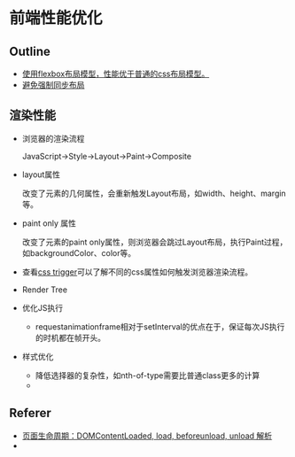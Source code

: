 # 前端性能优化



## Outline

- [使用flexbox布局模型，性能优于普通的css布局模型。](https://developers.google.com/web/fundamentals/performance/rendering/avoid-large-complex-layouts-and-layout-thrashing?hl=zh-cn#flexbox)
- [避免强制同步布局](https://developers.google.com/web/fundamentals/performance/rendering/avoid-large-complex-layouts-and-layout-thrashing?hl=en#flexbox)



## 渲染性能

* 浏览器的渲染流程

  JavaScript->Style->Layout->Paint->Composite

* layout属性

  改变了元素的几何属性，会重新触发Layout布局，如width、height、margin等。

* paint only 属性

  改变了元素的paint only属性，则浏览器会跳过Layout布局，执行Paint过程，如backgroundColor、color等。

* 查看[css trigger](https://csstriggers.com/)可以了解不同的css属性如何触发浏览器渲染流程。

* Render Tree

* 优化JS执行

  - requestanimationframe相对于setInterval的优点在于，保证每次JS执行的时机都在帧开头。

* 样式优化

  - 降低选择器的复杂性，如nth-of-type需要比普通class更多的计算
  - 





## Referer

- [页面生命周期：DOMContentLoaded, load, beforeunload, unload 解析](https://github.com/fi3ework/blog/issues/3)
- 

